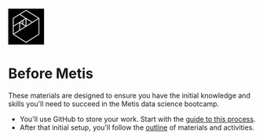 ![Metis logo](img/metis.png)

# Before Metis

These materials are designed to ensure you have the initial knowledge
and skills you'll need to succeed in the Metis data science bootcamp.

 * You'll use GitHub to store your work. Start with the
   [guide to this process](HOWTO.md).
 * After that initial setup, you'll follow the [outline](outline.md)
   of materials and activities.
